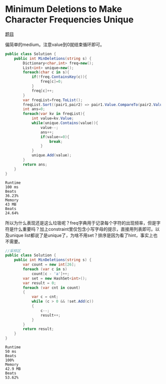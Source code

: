 # Minimum Deletions to Make Character Frequencies Unique

[题目](https://leetcode.com/problems/minimum-deletions-to-make-character-frequencies-unique)

偏简单的medium。注意value到0就结束循环即可。
```c#
public class Solution {
    public int MinDeletions(string s) {
        Dictionary<char,int> freq=new();
        List<int> unique=new();
        foreach(char c in s){
            if(!freq.ContainsKey(c)){
                freq[c]=0;
            }
            freq[c]++;
        }
        var freqList=freq.ToList();
        freqList.Sort((pair1,pair2) => pair1.Value.CompareTo(pair2.Value));
        int ans=0;
        foreach(var kv in freqList){
            int value=kv.Value;
            while(unique.Contains(value)){
                value--;
                ans++;
                if(value<=0){
                    break;
                }
            }
            unique.Add(value);
        }
        return ans;
    }
}
```
```
Runtime
100 ms
Beats
36.23%
Memory
43 MB
Beats
24.64%
```
所以为什么表现还是这么垃圾呢？freq字典用于记录每个字符的出现频率，但是字符是什么重要吗？加上constraint里仅包含小写字母的提示，直接用列表即可。以及unique list都说了是unique了，为啥不用set？排序是因为看了hint，事实上也不需要。
```c#
//采样区
public class Solution {
    public int MinDeletions(string s) {
        var count = new int[26];
        foreach (var c in s)
            count[c - 'a']++;
        var set = new HashSet<int>();
        var result = 0;
        foreach (var cnt in count)
        {
            var c = cnt;
            while (c > 0 && !set.Add(c))
            {
                c--;
                result++;
            }
        }
        return result;
    }
}
```
```
Runtime
50 ms
Beats
100%
Memory
42.9 MB
Beats
53.62%
```